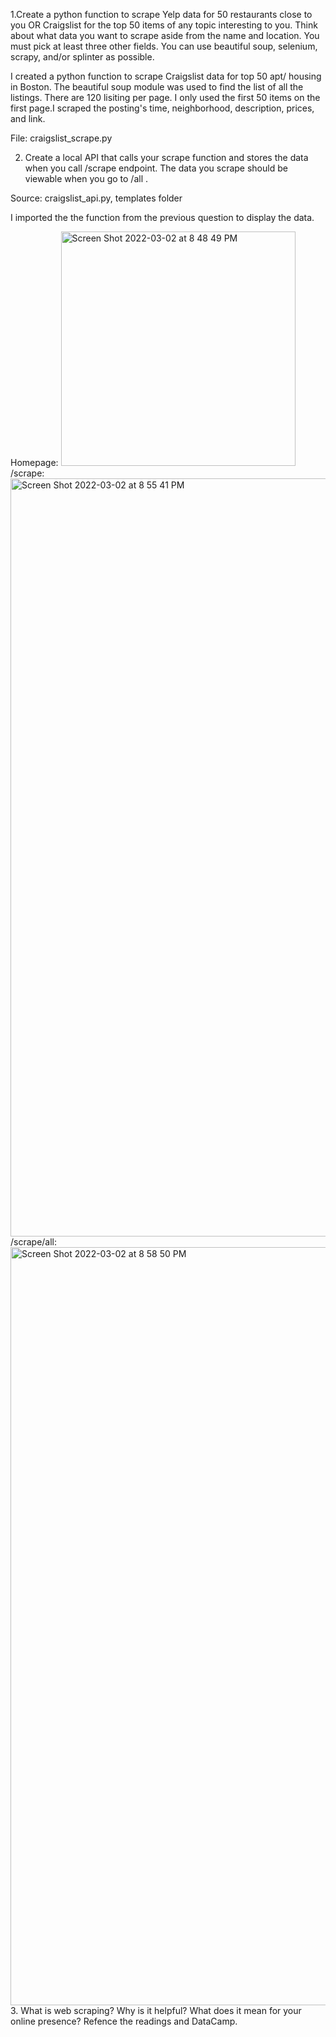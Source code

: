
1.Create a python function to scrape Yelp data for 50 restaurants close to you OR Craigslist for the top 50 items of any topic interesting to you. Think about what data you want to scrape aside from the name and location. You must pick at least three other fields. You can use beautiful soup, selenium, scrapy, and/or splinter as possible.

I created a python function to scrape Craigslist data for top 50 apt/ housing in Boston. The beautiful soup module was used to find the list of all the listings. There are 120 lisiting per page. I only used the first 50 items on the first page.I scraped the posting's time, neighborhood, description, prices, and link.

File: craigslist_scrape.py

2.	Create a local API that calls your scrape function and stores the data when you call /scrape endpoint. The data you scrape should be viewable when you go to /all .

Source: craigslist_api.py, templates folder

I imported the the function from the previous question to display the data.

Homepage:
<img width="375" alt="Screen Shot 2022-03-02 at 8 48 49 PM" src="https://user-images.githubusercontent.com/20906514/156480725-ef137383-9fcb-41b6-9de4-3c6ecbbcfa36.png">
/scrape:
<img width="1213" alt="Screen Shot 2022-03-02 at 8 55 41 PM" src="https://user-images.githubusercontent.com/20906514/156481391-2f55c285-77ed-45d9-a3ea-2005ff64ab79.png">
/scrape/all:
<img width="1213" alt="Screen Shot 2022-03-02 at 8 58 50 PM" src="https://user-images.githubusercontent.com/20906514/156481724-00c218f8-9530-45de-b35e-0c0f7ea65943.png">
3.	What is web scraping? Why is it helpful? What does it mean for your online presence?
Refence the readings and DataCamp. 
